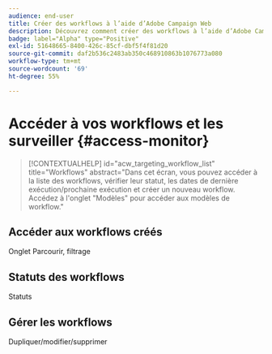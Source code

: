 ```yaml
---
audience: end-user
title: Créer des workflows à l’aide d’Adobe Campaign Web
description: Découvrez comment créer des workflows à l’aide d’Adobe Campaign Web.
badge: label="Alpha" type="Positive"
exl-id: 51648665-8400-426c-85cf-dbf5f4f81d20
source-git-commit: daf2b536c2483ab350c468910863b1076773a080
workflow-type: tm+mt
source-wordcount: '69'
ht-degree: 55%

---
```


# Accéder à vos workflows et les surveiller {#access-monitor}

>[!CONTEXTUALHELP]
>id="acw_targeting_workflow_list"
>title="Workflows"
>abstract="Dans cet écran, vous pouvez accéder à la liste des workflows, vérifier leur statut, les dates de dernière exécution/prochaine exécution et créer un nouveau workflow. Accédez à l&#39;onglet &quot;Modèles&quot; pour accéder aux modèles de workflow."


## Accéder aux workflows créés

Onglet Parcourir, filtrage

## Statuts des workflows

Statuts

## Gérer les workflows

Dupliquer/modifier/supprimer
